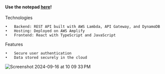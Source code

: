 #### Use the notepad [here](https://main.drl5i35j4dmj0.amplifyapp.com/)!

Technologies

	•	Backend: REST API built with AWS Lambda, API Gateway, and DynamoDB
	•	Hosting: Deployed on AWS Amplify
	•	Frontend: React with TypeScript and JavaScript

Features

	•	Secure user authentication
	•	Data stored securely in the cloud

![Screenshot 2024-09-16 at 10 09 33 PM](https://github.com/user-attachments/assets/e07dec90-4133-4195-a0bb-e39b9624899a)
